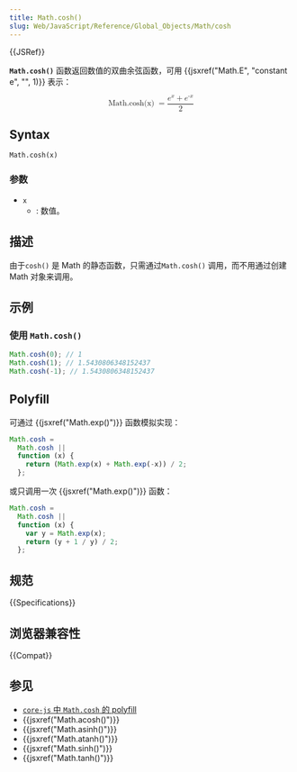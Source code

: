 ```yaml
---
title: Math.cosh()
slug: Web/JavaScript/Reference/Global_Objects/Math/cosh
---
```


{{JSRef}}

**`Math.cosh()`** 函数返回数值的双曲余弦函数，可用 {{jsxref("Math.E", "constant e", "", 1)}} 表示：

<math display="block"><semantics><mrow><mstyle mathvariant="monospace"><mo lspace="0em" rspace="thinmathspace">Math.cosh(x)</mo></mstyle><mo>=</mo><mfrac><mrow><msup><mi>e</mi><mi>x</mi></msup><mo>+</mo><msup><mi>e</mi><mrow><mo>-</mo><mi>x</mi></mrow></msup></mrow><mn>2</mn></mfrac></mrow><annotation encoding="TeX">\mathtt{\operatorname{Math.cosh(x)}} = \frac{e^x + e^{-x}}{2}</annotation></semantics></math>

## Syntax

```plain
Math.cosh(x)
```

### 参数

- `x`
  - : 数值。

## 描述

由于`cosh()` 是 Math 的静态函数，只需通过`Math.cosh()` 调用，而不用通过创建 Math 对象来调用。

## 示例

### 使用 `Math.cosh()`

```js
Math.cosh(0); // 1
Math.cosh(1); // 1.5430806348152437
Math.cosh(-1); // 1.5430806348152437
```

## Polyfill

可通过 {{jsxref("Math.exp()")}} 函数模拟实现：

```js
Math.cosh =
  Math.cosh ||
  function (x) {
    return (Math.exp(x) + Math.exp(-x)) / 2;
  };
```

或只调用一次 {{jsxref("Math.exp()")}} 函数：

```js
Math.cosh =
  Math.cosh ||
  function (x) {
    var y = Math.exp(x);
    return (y + 1 / y) / 2;
  };
```

## 规范

{{Specifications}}

## 浏览器兼容性

{{Compat}}

## 参见

- [`core-js` 中 `Math.cosh` 的 polyfill](https://github.com/zloirock/core-js#ecmascript-math)
- {{jsxref("Math.acosh()")}}
- {{jsxref("Math.asinh()")}}
- {{jsxref("Math.atanh()")}}
- {{jsxref("Math.sinh()")}}
- {{jsxref("Math.tanh()")}}
